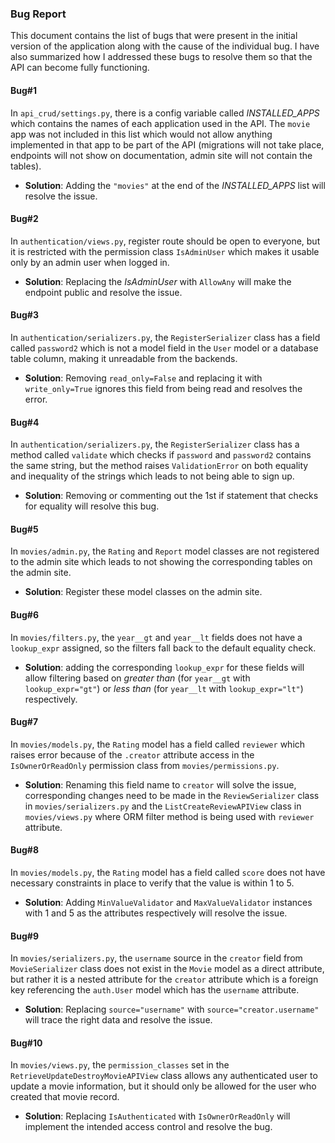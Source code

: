 ### Bug Report

This document contains the list of bugs that were present in the initial version of the application along with the cause of the individual bug. I have also summarized how I addressed these bugs to resolve them so that the API can become fully functioning.

#### Bug#1

In `api_crud/settings.py`, there is a config variable called *INSTALLED_APPS* which contains the names of each application used in the API. The `movie` app was not included in this list which would not allow anything implemented in that app to be part of the API (migrations will not take place, endpoints will not show on documentation, admin site will not contain the tables).

* **Solution**: Adding the `"movies"` at the end of the *INSTALLED_APPS* list will resolve the issue.

#### Bug#2

In `authentication/views.py`, register route should be open to everyone, but it is restricted with the permission class `IsAdminUser` which makes it usable only by an admin user when logged in.

* **Solution**: Replacing the *IsAdminUser* with `AllowAny` will make the endpoint public and resolve the issue.

#### Bug#3

In `authentication/serializers.py`, the `RegisterSerializer` class has a field called `password2` which is not a model field in the `User` model or a database table column, making it unreadable from the backends.

* **Solution**: Removing `read_only=False` and replacing it with `write_only=True` ignores this field from being read and resolves the error.

#### Bug#4

In `authentication/serializers.py`, the `RegisterSerializer` class has a method called `validate` which checks if `password` and `password2` contains the same string, but the method raises `ValidationError` on both equality and inequality of the strings which leads to not being able to sign up.

* **Solution**: Removing or commenting out the 1st if statement that checks for equality will resolve this bug.

#### Bug#5

In `movies/admin.py`, the `Rating` and `Report` model classes are not registered to the admin site which leads to not showing the corresponding tables on the admin site.

* **Solution**: Register these model classes on the admin site.

#### Bug#6

In `movies/filters.py`, the `year__gt` and `year__lt` fields does not have a `lookup_expr` assigned, so the filters fall back to the default equality check.

* **Solution**: adding the corresponding `lookup_expr` for these fields will allow filtering based on *greater than* (for `year__gt` with `lookup_expr="gt"`) or *less than* (for `year__lt` with `lookup_expr="lt"`) respectively.

#### Bug#7

In `movies/models.py`, the `Rating` model has a field called `reviewer` which raises error because of the `.creator` attribute access in the `IsOwnerOrReadOnly` permission class from `movies/permissions.py`.

* **Solution**: Renaming this field name to `creator` will solve the issue, corresponding changes need to be made in the `ReviewSerializer` class in `movies/serializers.py` and the `ListCreateReviewAPIView` class in `movies/views.py` where ORM filter method is being used with `reviewer` attribute.

#### Bug#8

In `movies/models.py`, the `Rating` model has a field called `score` does not have necessary constraints in place to verify that the value is within 1 to 5.

* **Solution**: Adding `MinValueValidator` and `MaxValueValidator` instances with 1 and 5 as the attributes respectively will resolve the issue.

#### Bug#9

In `movies/serializers.py`, the `username` source in the `creator` field from `MovieSerializer` class does not exist in the `Movie` model as a direct attribute, but rather it is a nested attribute for the `creator` attribute which is a foreign key referencing the `auth.User` model which has the `username` attribute.

* **Solution**: Replacing `source="username"` with `source="creator.username"` will trace the right data and resolve the issue.

#### Bug#10

In `movies/views.py`, the `permission_classes` set in the `RetrieveUpdateDestroyMovieAPIView` class allows any authenticated user to update a movie information, but it should only be allowed for the user who created that movie record.

* **Solution**: Replacing `IsAuthenticated` with `IsOwnerOrReadOnly` will implement the intended access control and resolve the bug.
